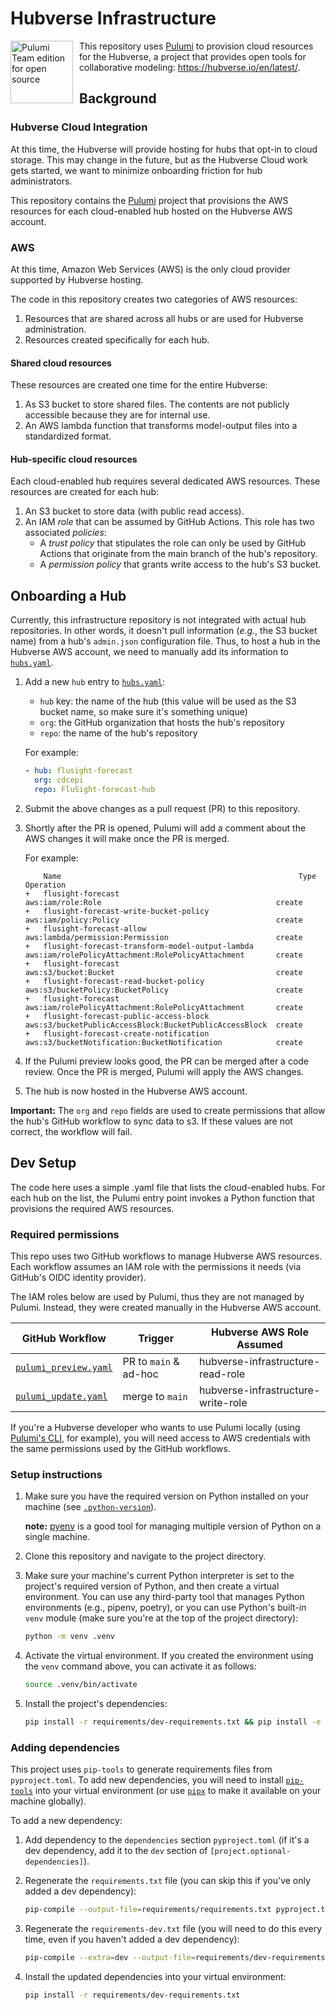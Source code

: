 # Hubverse Infrastructure


<img src="https://www.pulumi.com/images/pricing/team-oss.svg" alt="Pulumi Team edition for open source" style="width:100px; float: left; margin-right: 10px;"/>

This repository uses [Pulumi](https://www.pulumi.com/) to provision cloud resources for the Hubverse, a project that provides open tools for collaborative modeling:
https://hubverse.io/en/latest/.

## Background

### Hubverse Cloud Integration

At this time, the Hubverse will provide hosting for hubs that opt-in to cloud storage. This may change in the future, but as the Hubverse Cloud work gets started, we want to minimize onboarding friction for hub administrators.

This repository contains the [Pulumi](https://www.pulumi.com/) project that provisions the AWS resources for each cloud-enabled hub hosted on the Hubverse AWS account.


### AWS

At this time, Amazon Web Services (AWS) is the only cloud provider supported by Hubverse hosting.

The code in this repository creates two categories of AWS resources:
1. Resources that are shared across all hubs or are used for Hubverse administration.
2. Resources created specifically for each hub.

#### Shared cloud resources

These resources are created one time for the entire Hubverse:

1. As S3 bucket to store shared files. The contents are not publicly accessible because they are for internal use.
2. An AWS lambda function that transforms model-output files into a standardized format.

#### Hub-specific cloud resources

Each cloud-enabled hub requires several dedicated AWS resources. These resources are created for each hub:

1. An S3 bucket to store data (with public read access).
2. An IAM _role_ that can be assumed by GitHub Actions. This role has two associated _policies_:
    - A _trust policy_ that stipulates the role can only be used by GitHub Actions that originate from the main branch of the hub's repository.
    - A _permission policy_ that grants write access to the hub's S3 bucket.


## Onboarding a Hub

Currently, this infrastructure repository is not integrated with actual hub repositories. In other words, it doesn't pull information (_e.g._, the S3 bucket name) from a hub's `admin.json` configuration file. Thus, to host a hub in the Hubverse AWS account, we need to manually add its information to [`hubs.yaml`](src/hubverse_infrastructure/hubs/hubs.yaml).

1. Add a new `hub` entry to [`hubs.yaml`](src/hubverse_infrastructure/hubs/hubs.yaml):
    - `hub` key: the name of the hub (this value will be used as the S3 bucket name, so make sure it's something unique)
    - `org`:  the GitHub organization that hosts the hub's repository
    - `repo`: the name of the hub's repository

    For example:
    ```yaml
    - hub: flusight-forecast
      org: cdcepi
      repo: FluSight-forecast-hub
    ```

2. Submit the above changes as a pull request (PR) to this repository.
3. Shortly after the PR is opened, Pulumi will add a comment about the AWS changes it will make once the PR is merged.

    For example:

    ```
        Name                                                     Type                                                    Operation
    +   flusight-forecast                                aws:iam/role:Role                                       create
    +   flusight-forecast-write-bucket-policy            aws:iam/policy:Policy                                   create
    +   flusight-forecast-allow                          aws:lambda/permission:Permission                        create
    +   flusight-forecast-transform-model-output-lambda  aws:iam/rolePolicyAttachment:RolePolicyAttachment       create
    +   flusight-forecast                                aws:s3/bucket:Bucket                                    create
    +   flusight-forecast-read-bucket-policy             aws:s3/bucketPolicy:BucketPolicy                        create
    +   flusight-forecast                                aws:iam/rolePolicyAttachment:RolePolicyAttachment       create
    +   flusight-forecast-public-access-block            aws:s3/bucketPublicAccessBlock:BucketPublicAccessBlock  create
    +   flusight-forecast-create-notification            aws:s3/bucketNotification:BucketNotification            create
    ```

4. If the Pulumi preview looks good, the PR can be merged after a code review. Once the PR is merged, Pulumi will apply the AWS changes.
5. The hub is now hosted in the Hubverse AWS account.

**Important:** The `org` and `repo` fields are used to create permissions that allow the hub's GitHub workflow to sync data to s3. If these values are not correct, the workflow will fail.


## Dev Setup

The code here uses a simple .yaml file that lists the cloud-enabled hubs. For each hub on the list, the Pulumi entry point invokes a Python function that provisions the required AWS resources.

### Required permissions

This repo uses two GitHub workflows to manage Hubverse AWS resources. Each workflow assumes an IAM role with the permissions it needs (via GitHub's OIDC identity provider).

The IAM roles below are used by Pulumi, thus they are not managed by Pulumi. Instead, they were created manually in the Hubverse AWS account.

| GitHub Workflow                                                 | Trigger                | Hubverse AWS Role Assumed          |
| --------------------------------------------------------------- | ---------------------- | ---------------------------------- |
| [`pulumi_preview.yaml`](.github/workflows/pulumi_preview.yaml)  | PR to `main` & ad-hoc  | hubverse-infrastructure-read-role  |
| [`pulumi_update.yaml`](.github/workflows/pulumi_update.yaml)    | merge to `main`        | hubverse-infrastructure-write-role |


If you're a Hubverse developer who wants to use Pulumi locally (using [Pulumi's CLI](https://www.pulumi.com/docs/cli/), for example), you will need access to AWS credentials with the same permissions used by the GitHub workflows.

### Setup instructions

1. Make sure you have the required version on Python installed on your machine (see [`.python-version`](.python-version)).

    **note:** [pyenv](https://github.com/pyenv/pyenv) is a good tool for managing multiple version of Python on a single machine.

2. Clone this repository and navigate to the project directory.

3. Make sure your machine's current Python interpreter is set to the project's required version of Python, and then create a virtual environment. You can use any third-party tool that manages Python environments (e.g., pipenv, poetry), or you can use Python's built-in `venv` module (make sure you're at the top of the project directory):
    ```bash
    python -m venv .venv
    ```

4. Activate the virtual environment. If you created the environment using the `venv` command above, you can activate it as follows:
    ```bash
    source .venv/bin/activate
    ```

5. Install the project's dependencies:
    ```bash
    pip install -r requirements/dev-requirements.txt && pip install -e .
    ```


### Adding dependencies

This project uses `pip-tools` to generate requirements files from `pyproject.toml`.  To add new dependencies, you will need to install [`pip-tools`](https://pip-tools.readthedocs.io/en/latest/) into your virtual environment (or use [`pipx`](https://github.com/pypa/pipx) to make it available on your machine globally).

To add a new dependency:

1. Add dependency to the `dependencies` section `pyproject.toml` (if it's a dev dependency, add it to the `dev` section of `[project.optional-dependencies]`).

2. Regenerate the `requirements.txt` file (you can skip this if you've only added a dev dependency):
    ```bash
    pip-compile --output-file=requirements/requirements.txt pyproject.toml
    ```

3. Regenerate the `requirements-dev.txt` file (you will need to do this every time, even if you haven't added a dev dependency):
    ```bash
    pip-compile --extra=dev --output-file=requirements/dev-requirements.txt pyproject.toml
    ```

4. Install the updated dependencies into your virtual environment:
    ```bash
    pip install -r requirements/dev-requirements.txt
    ```
